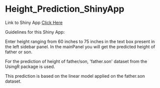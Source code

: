# Height_Prediction_ShinyApp


Link to Shiny App [Click Here](https://sanketachari.shinyapps.io/Height_Prediction/)


Guidelines for this Shiny App:

Enter height ranging from 60 inches to 75 inches in the text box present in the left sidebar panel. In the mainPanel you will get the predicted height of father or son.

For the prediction of height of father/son, 'father.son' dataset from the UsingR package is used.

This prediction is based on the linear model applied on the father.son dataset.
